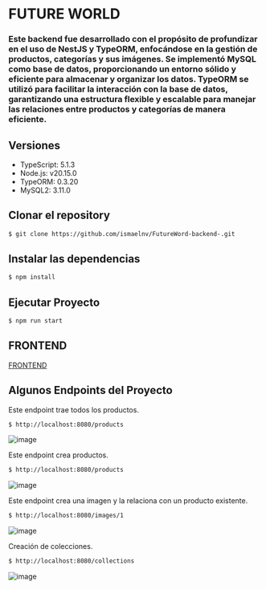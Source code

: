 # FUTURE WORLD
### Este backend fue desarrollado con el propósito de profundizar en el uso de NestJS y TypeORM, enfocándose en la gestión de productos, categorías y sus imágenes. Se implementó MySQL como base de datos, proporcionando un entorno sólido y eficiente para almacenar y organizar los datos. TypeORM se utilizó para facilitar la interacción con la base de datos, garantizando una estructura flexible y escalable para manejar las relaciones entre productos y categorías de manera eficiente.

## Versiones
  * TypeScript: 5.1.3
  * Node.js: v20.15.0
  * TypeORM: 0.3.20
  * MySQL2: 3.11.0
    
## Clonar el repository

```bash
$ git clone https://github.com/ismaelnv/FutureWord-backend-.git
```
## Instalar las dependencias

```bash
$ npm install
```
## Ejecutar Proyecto

```bash
$ npm run start
```
## FRONTEND
[FRONTEND](https://github.com/ismaelnv/FutureWord-frontend-)

## Algunos Endpoints del Proyecto 
Este endpoint trae todos los productos.
```bash
$ http://localhost:8080/products
```
![image](https://github.com/user-attachments/assets/874575b5-4a88-4b4c-87a4-f9ab5459a58f)

Este endpoint crea productos.
```bash
$ http://localhost:8080/products
```
![image](https://github.com/user-attachments/assets/139178d3-e76e-4854-90e1-cba1ae7ca5a0)

Este endpoint crea una imagen y la relaciona con un producto existente.
```bash
$ http://localhost:8080/images/1
```
![image](https://github.com/user-attachments/assets/e4813094-13ef-4779-817f-4c724a8a3791)

Creación de colecciones.
```bash
$ http://localhost:8080/collections
```
![image](https://github.com/user-attachments/assets/4cc9a67e-2b40-486d-98cd-f65df491f876)





